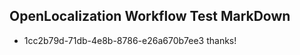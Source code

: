 ## OpenLocalization Workflow Test MarkDown
* 1cc2b79d-71db-4e8b-8786-e26a670b7ee3 thanks!

<!--HONumber=Jul16_HO2-->


